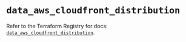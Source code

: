 # `data_aws_cloudfront_distribution`

Refer to the Terraform Registry for docs: [`data_aws_cloudfront_distribution`](https://registry.terraform.io/providers/hashicorp/aws/4.54.0/docs/data-sources/cloudfront_distribution).
